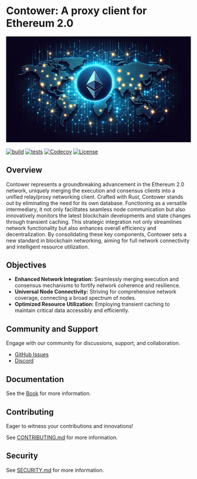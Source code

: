 # Contower: A proxy client for Ethereum 2.0

![Contower Banner](assets/repo_banner.png)

[![build](https://github.com/SanderLoman/ConTower/actions/workflows/build.yml/badge.svg)](https://github.com/SanderLoman/ConTower/actions/workflows/build.yml)
[![tests](https://github.com/SanderLoman/ConTower/actions/workflows/tests.yml/badge.svg)](https://github.com/SanderLoman/ConTower/actions/workflows/tests.yml)
[![Codecov](https://img.shields.io/codecov/c/github/SanderLoman/ConTower?token=JT1850HR9J)](https://app.codecov.io/gh/SanderLoman/ConTower)
[![License](https://img.shields.io/badge/License-Apache_2.0-blue.svg)](https://opensource.org/licenses/Apache-2.0)

## Overview

Contower represents a groundbreaking advancement in the Ethereum 2.0 network, uniquely merging the execution and consensus clients into a unified relay/proxy networking client. Crafted with Rust, Contower stands out by eliminating the need for its own database. Functioning as a versatile intermediary, it not only facilitates seamless node communication but also innovatively monitors the latest blockchain developments and state changes through transient caching. This strategic integration not only streamlines network functionality but also enhances overall efficiency and decentralization. By consolidating these key components, Contower sets a new standard in blockchain networking, aiming for full network connectivity and intelligent resource utilization.

## Objectives

- **Enhanced Network Integration:** Seamlessly merging execution and consensus mechanisms to fortify network coherence and resilience.
- **Universal Node Connectivity:** Striving for comprehensive network coverage, connecting a broad spectrum of nodes.
- **Optimized Resource Utilization:** Employing transient caching to maintain critical data accessibly and efficiently.

## Community and Support

Engage with our community for discussions, support, and collaboration.

- [GitHub Issues](https://github.com/SanderLoman/rust-p2p/issues)
- [Discord](https://discord.gg/vHWpWsjCqx)

## Documentation

See the [Book](https://nodura.github.io/Contower/) for more information.

## Contributing

Eager to witness your contributions and innovations!

See [CONTRIBUTING.md](CONTRIBUTING.md) for more information.

## Security

See [SECURITY.md](SECURITY.md) for more information.
